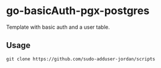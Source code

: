 # go-basicAuth-pgx-postgres

Template with basic auth and a user table.

## Usage

```
git clone https://github.com/sudo-adduser-jordan/scripts
```

